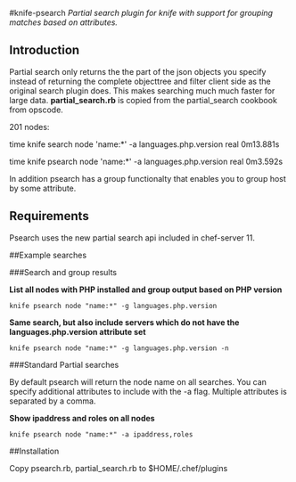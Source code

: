 #knife-psearch
*Partial search plugin for knife with support for grouping matches based on attributes.*

## Introduction

Partial search only returns the the part of the json objects you specify instead of returning the complete objecttree and filter client side as the original search plugin does. This makes searching much much faster for large data.
**partial_search.rb** is copied from the partial_search cookbook from opscode.

201 nodes:

  time knife search node 'name:\*' -a languages.php.version
  real	0m13.881s

  time knife psearch node 'name:\*' -a languages.php.version
  real	0m3.592s

In addition psearch has a group functionalty that enables you to group host by some attribute.

## Requirements

Psearch uses the new partial search api included in chef-server 11. 

##Example searches

###Search and group results

**List all nodes with PHP installed and group output based on PHP version**

`knife psearch node "name:*" -g languages.php.version`


**Same search, but also include servers which do not have the languages.php.version attribute set**

  `knife psearch node "name:*" -g languages.php.version -n`

###Standard Partial searches

By default psearch will return the node name on all searches.
You can specify additional attributes to include with the -a flag.
Multiple attributes is separated by a comma.

**Show ipaddress and roles on all nodes**

`knife psearch node "name:*" -a ipaddress,roles`

##Installation

Copy psearch.rb, partial_search.rb to $HOME/.chef/plugins
